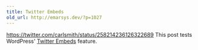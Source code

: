 ```yaml
---
title: Twitter Embeds
old_url: http://emarsys.dev/?p=1027
---
```

https://twitter.com/carlsmith/status/258214236126322689 This post tests WordPress' [Twitter Embeds](http://en.support.wordpress.com/twitter/twitter-embeds/ "Twitter Embeds") feature.